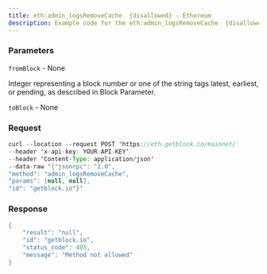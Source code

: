 ```yaml
---
title: eth:admin_logsRemoveCache  {disallowed} - Ethereum
description: Example code for the eth:admin_logsRemoveCache  {disallowed} json-rpc method. Сomplete guide on how to use eth:admin_logsRemoveCache  {disallowed} json-rpc in GetBlock.io Web3 documentation.
---
```


### Parameters


`fromBlock` - None

Integer representing a block number or one of the string tags latest,
earliest, or pending, as described in Block Parameter.

`toBlock` - None

### Request

``` java
curl --location --request POST 'https://eth.getblock.io/mainnet/' 
--header 'x-api-key: YOUR-API-KEY' 
--header 'Content-Type: application/json' 
--data-raw '{"jsonrpc": "2.0",
"method": "admin_logsRemoveCache",
"params": [null, null],
"id": "getblock.io"}'
```

###  Response

``` java
{
    "result": "null",
    "id": "getblock.io",
    "status_code": 405,
    "message": "Method not allowed"
}
```

